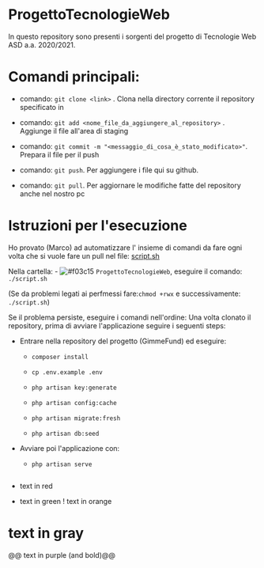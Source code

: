 # ProgettoTecnologieWeb # 

In questo repository sono presenti i sorgenti del progetto di Tecnologie Web ASD a.a. 2020/2021.



# Comandi principali:

- comando: `git clone <link>` . Clona nella directory corrente il repository specificato in <link>

- comando: `git add <nome_file_da_aggiungere_al_repository>` . Aggiunge il file all'area di staging

- comando: `git commit -m "<messaggio_di_cosa_è_stato_modificato>"`. Prepara il file per il push

- comando: `git push`. Per aggiungere i file qui su github.

- comando: `git pull`. Per aggiornare le modifiche fatte del repository anche nel nostro pc

# Istruzioni per l'esecuzione

Ho provato (Marco) ad automatizzare l' insieme di comandi da fare ogni volta che si vuole fare un pull nel file: [script.sh](https://github.com/marcoBelt99/ProgettoTecnologieWeb/blob/main/script.sh)

Nella cartella: - ![#f03c15](https://via.placeholder.com/15/f03c15/000000?text=+) `ProgettoTecnologieWeb`, eseguire il comando: `./script.sh` 

(Se da problemi legati ai perfmessi fare:`chmod +rwx` e successivamente: `./script.sh`)

Se il problema persiste, eseguire i comandi nell'ordine:
Una volta clonato il repository, prima di avviare l'applicazione seguire i seguenti steps:
- Entrare nella repository del progetto (GimmeFund) ed eseguire:

	-	`composer install`

	-	`cp .env.example .env`

	-	`php artisan key:generate`

	-	`php artisan config:cache`

	-	`php artisan migrate:fresh`

	-	`php artisan db:seed`

- Avviare poi l'applicazione con:

	-	`php artisan serve`
	
	```diff
- text in red
+ text in green
! text in orange
# text in gray
@@ text in purple (and bold)@@
```
